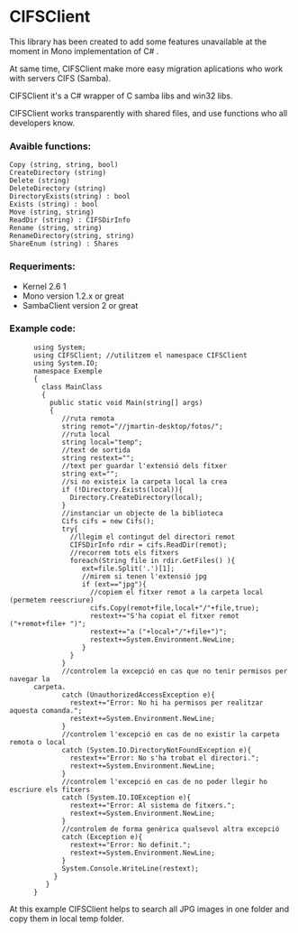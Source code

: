 # CIFSClient #

This library has been created to add some features unavailable at the moment in  Mono implementation of C# .

At same time, CIFSClient make more easy migration aplications who work with servers CIFS (Samba).

CIFSClient it's a C# wrapper of C samba libs and win32 libs.

CIFSClient works transparently with shared files, and use functions who all developers know.

### Avaible functions: ###


```
Copy (string, string, bool)
CreateDirectory (string)
Delete (string)
DeleteDirectory (string)
DirectoryExists(string) : bool
Exists (string) : bool
Move (string, string)
ReadDir (string) : CIFSDirInfo
Rename (string, string)
RenameDirectory(string, string)
ShareEnum (string) : Shares
```

### Requeriments: ###


  * Kernel 2.6 1
  * Mono version 1.2.x or great
  * SambaClient version 2 or great



### Example code: ###

```
      using System;
      using CIFSClient; //utilitzem el namespace CIFSClient
      using System.IO;
      namespace Exemple
      {
        class MainClass
        {
          public static void Main(string[] args)
          {
             //ruta remota
             string remot="//jmartin-desktop/fotos/";
             //ruta local
             string local="temp";
             //text de sortida
             string restext="";
             //text per guardar l'extensió dels fitxer
             string ext="";
             //si no existeix la carpeta local la crea
             if (!Directory.Exists(local)){
               Directory.CreateDirectory(local);
             }
             //instanciar un objecte de la biblioteca
             Cifs cifs = new Cifs();
             try{
               //llegim el contingut del directori remot
               CIFSDirInfo rdir = cifs.ReadDir(remot);
               //recorrem tots els fitxers
               foreach(String file in rdir.GetFiles() ){
                  ext=file.Split('.')[1];
                  //mirem si tenen l'extensió jpg
                  if (ext=="jpg"){
                    //copiem el fitxer remot a la carpeta local (permetem reescriure)
                    cifs.Copy(remot+file,local+"/"+file,true);
                    restext+="S'ha copiat el fitxer remot ("+remot+file+ ")";
                    restext+="a ("+local+"/"+file+")";
                    restext+=System.Environment.NewLine;
                  }
               }
             }
             //controlem la excepció en cas que no tenir permisos per navegar la
      carpeta.
             catch (UnauthorizedAccessException e){
               restext+="Error: No hi ha permisos per realitzar aquesta comanda.";
               restext+=System.Environment.NewLine;
             }
             //controlem l'excepció en cas de no existir la carpeta remota o local
             catch (System.IO.DirectoryNotFoundException e){
               restext+="Error: No s'ha trobat el directori.";
               restext+=System.Environment.NewLine;
             }
             //controlem l'excepció en cas de no poder llegir ho escriure els fitxers
             catch (System.IO.IOException e){
               restext+="Error: Al sistema de fitxers.";
               restext+=System.Environment.NewLine;
             }
             //controlem de forma genèrica qualsevol altra excepció
             catch (Exception e){
               restext+="Error: No definit.";
               restext+=System.Environment.NewLine;
             }
             System.Console.WriteLine(restext);
           }
         }
      }
```

At this example CIFSClient helps to search all JPG images in one folder and copy them in local temp folder.